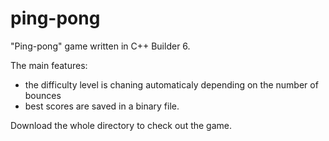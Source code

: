 # ping-pong

"Ping-pong" game written in C++ Builder 6.

The main features:
- the difficulty level is chaning automaticaly depending on the number of bounces 
- best scores are saved in a binary file.

Download the whole directory to check out the game.